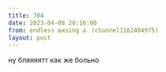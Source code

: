```yaml
---
title: 784
date: 2023-04-08 20:16:00
from: endless шизing ⍼ (channel1162404975)
layout: post
---
```


ну бляяяятт как же больно
